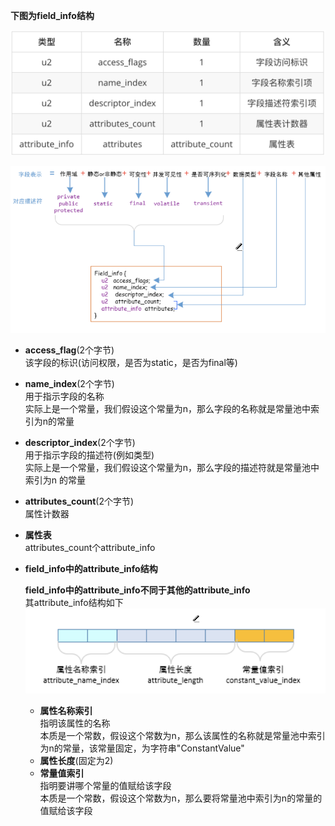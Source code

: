 **下图为field_info结构**   

![alt 属性文本](../p/img_15.png)     

![alt 属性文本](../p/img_20.png)
* **access_flag**(2个字节)   
  该字段的标识(访问权限，是否为static，是否为final等)
  
* **name_index**(2个字节)  
  用于指示字段的名称   
  实际上是一个常量，我们假设这个常量为n，那么字段的名称就是常量池中索引为n的常量   
  
* **descriptor_index**(2个字节)  
  用于指示字段的描述符(例如类型)   
  实际上是一个常量，我们假设这个常量为n，那么字段的描述符就是常量池中索引为n 的常量   
  
* **attributes_count**(2个字节)   
  属性计数器    
  
* **属性表**  
  attributes_count个attribute_info      
  

* **field_info中的attribute_info结构**   
  
  **field_info中的attribute_info不同于其他的attribute_info**    
  其attribute_info结构如下     
  ![alt 属性文本](../p/img_18.png)   
  * **属性名称索引**   
    指明该属性的名称    
    本质是一个常数，假设这个常数为n，那么该属性的名称就是常量池中索引为n的常量，该常量固定，为字符串"ConstantValue"   
  * **属性长度**(固定为2)   
  * **常量值索引**   
    指明要讲哪个常量的值赋给该字段   
    本质是一个常数，假设这个常数为n，那么要将常量池中索引为n的常量的值赋给该字段
  